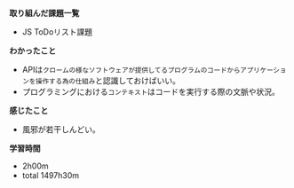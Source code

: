 **取り組んだ課題一覧**
* JS ToDoリスト課題

**わかったこと**
* APIは`クロームの様なソフトウェアが提供してるプログラムのコードからアプリケーションを操作する為の仕組み`と認識しておけばいい。
* プログラミングにおける`コンテキスト`はコードを実行する際の文脈や状況。

**感じたこと**
* 風邪が若干しんどい。

**学習時間**
* 2h00m
 * total 1497h30m
